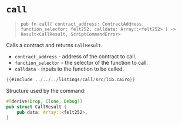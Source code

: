 # `call`

> `pub fn call(
    contract_address: ContractAddress, function_selector: felt252, calldata: Array::<felt252>
) -> Result<CallResult, ScriptCommandError>`

Calls a contract and returns `CallResult`.

- `contract_address` - address of the contract to call.
- `function_selector` - the selector of the function to call.
- `calldata` - inputs to the function to be called.

```rust
{{#include ../../../listings/call/src/lib.cairo}}
```

Structure used by the command:

```rust
#[derive(Drop, Clone, Debug)]
pub struct CallResult {
    pub data: Array::<felt252>,
}
```
